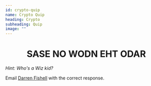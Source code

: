 ```yaml
---
id: crypto-quip
name: Crypto Quip
heading: Crypto
subheading: Quip
image: ""
---
```

<h1 style="text-align: center">
SASE NO WODN EHT ODAR
</h1>

_Hint: Who's a Wiz kid?_

Email [Darren Fishell](mailto:fishell.d@northeastern.edu) with the correct response.
